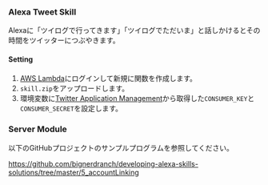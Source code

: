 ### Alexa Tweet Skill

Alexaに「ツイログで行ってきます」「ツイログでただいま」と話しかけるとその時間をツイッターにつぶやきます。

#### Setting

1. [AWS Lambda](https://aws.amazon.com/jp/lambda/)にログインして新規に関数を作成します。
2. `skill.zip`をアップロードします。
3. 環境変数に[Twitter Application Management](https://apps.twitter.com)から取得した`CONSUMER_KEY`と`CONSUMER_SECRET`を設定します。

### Server Module

以下のGitHubプロジェクトのサンプルプログラムを参照してください。

https://github.com/bignerdranch/developing-alexa-skills-solutions/tree/master/5_accountLinking
